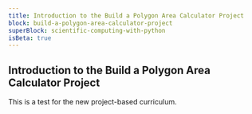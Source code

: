 ```yaml
---
title: Introduction to the Build a Polygon Area Calculator Project
block: build-a-polygon-area-calculator-project
superBlock: scientific-computing-with-python
isBeta: true
---
```


## Introduction to the Build a Polygon Area Calculator Project

This is a test for the new project-based curriculum.
